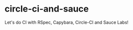 circle-ci-and-sauce
===================

Let's do CI with RSpec, Capybara, Circle-CI and Sauce Labs!
